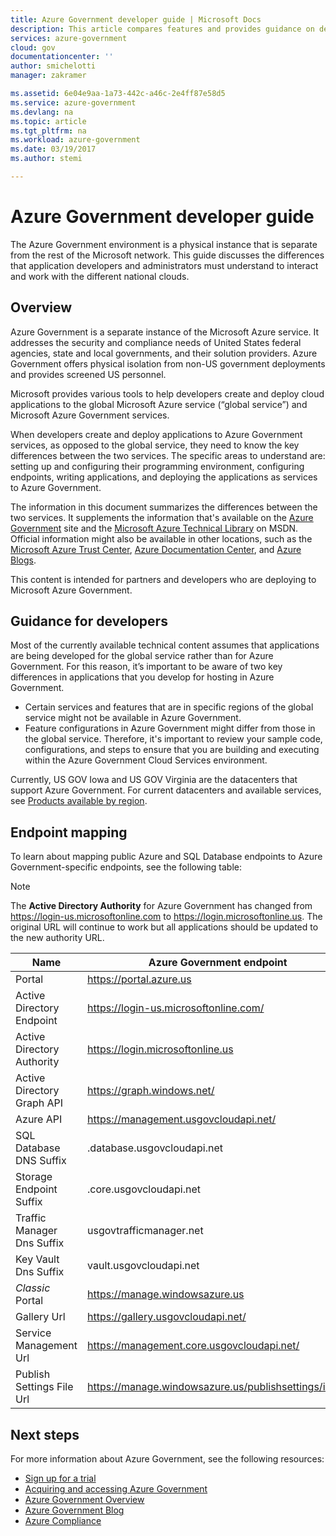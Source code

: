 ```yaml
---
title: Azure Government developer guide | Microsoft Docs
description: This article compares features and provides guidance on developing applications for Azure Government.
services: azure-government
cloud: gov
documentationcenter: ''
author: smichelotti 
manager: zakramer

ms.assetid: 6e04e9aa-1a73-442c-a46c-2e4ff87e58d5
ms.service: azure-government
ms.devlang: na
ms.topic: article
ms.tgt_pltfrm: na
ms.workload: azure-government
ms.date: 03/19/2017
ms.author: stemi

---
```

# Azure Government developer guide
The Azure Government environment is a physical instance that is separate from the rest of the Microsoft network. This guide discusses the differences that application developers and administrators must understand to interact and work with the different national clouds.

## Overview
Azure Government is a separate instance of the Microsoft Azure service. It addresses the security and compliance needs of United States federal agencies, state and local governments, and their solution providers. Azure Government offers physical isolation from non-US government deployments and provides screened US personnel.

Microsoft provides various tools to help developers create and deploy cloud applications to the global Microsoft Azure service (“global service”) and Microsoft Azure Government services.

When developers create and deploy applications to Azure Government services, as opposed to the global service, they need to know the key differences between the two services. The specific areas to understand are: setting up and configuring their programming environment, configuring endpoints, writing applications, and deploying the applications as services to Azure Government.

The information in this document summarizes the differences between the two services. It supplements the information that's available on the [Azure Government](http://www.azure.com/gov "Azure Government") site and the [Microsoft Azure Technical Library](http://msdn.microsoft.com/cloud-app-development-msdn "MSDN") on MSDN. Official information might also be available in other locations, such as the [Microsoft Azure Trust Center](https://azure.microsoft.com/support/trust-center/ "Microsoft Azure Trust Center"), [Azure Documentation Center](https://azure.microsoft.com/documentation/), and [Azure Blogs](https://azure.microsoft.com/blog/ "Azure Blogs").

This content is intended for partners and developers who are deploying to Microsoft Azure Government.

## Guidance for developers
Most of the currently available technical content assumes that applications are being developed for the global service rather than for Azure Government. For this reason, it’s important to be aware of two key differences in applications that you develop for hosting in Azure Government.

* Certain services and features that are in specific regions of the global service might not be available in Azure Government.
* Feature configurations in Azure Government might differ from those in the global service. Therefore, it's important to review your sample code, configurations, and steps to ensure that you are building and executing within the Azure Government Cloud Services environment.

Currently, US GOV Iowa and US GOV Virginia are the datacenters that support Azure Government. For current datacenters and available services, see [Products available by region](https://azure.microsoft.com/regions/services).


## Endpoint mapping
To learn about mapping public Azure and SQL Database endpoints to Azure Government-specific endpoints, see the following table:

> [!NOTE]
> The **Active Directory Authority** for Azure Government has changed from https://login-us.microsoftonline.com to https://login.microsoftonline.us.  The original URL will continue to work but all applications should be updated to the new authority URL.

| Name | Azure Government endpoint |
| --- | --- |
| Portal | https://portal.azure.us |
| Active Directory Endpoint  | https://login-us.microsoftonline.com/ |
| Active Directory Authority  | https://login.microsoftonline.us |
| Active Directory Graph API | https://graph.windows.net/ |
| Azure API | https://management.usgovcloudapi.net/ | 
| SQL Database DNS Suffix | .database.usgovcloudapi.net |
| Storage Endpoint Suffix | .core.usgovcloudapi.net |
| Traffic Manager Dns Suffix | usgovtrafficmanager.net |
| Key Vault Dns Suffix | vault.usgovcloudapi.net |
| *Classic* Portal | https://manage.windowsazure.us |
| Gallery Url | https://gallery.usgovcloudapi.net/ |
| Service Management Url | https://management.core.usgovcloudapi.net/ |
| Publish Settings File Url | https://manage.windowsazure.us/publishsettings/index |

## Next steps
For more information about Azure Government, see the following resources:

* [Sign up for a trial](https://azuregov.microsoft.com/trial/azuregovtrial)
* [Acquiring and accessing Azure Government](http://azure.com/gov)
* [Azure Government Overview](documentation-government-welcome.md)
* [Azure Government Blog](http://blogs.msdn.microsoft.com/azuregov/)
* [Azure Compliance](https://www.microsoft.com/trustcenter/compliance/complianceofferings)
